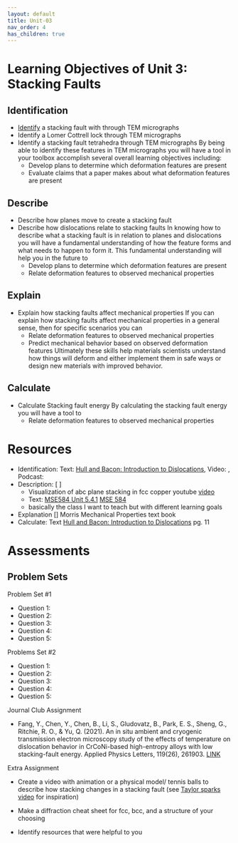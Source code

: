 ```yaml
---
layout: default
title: Unit-03
nav_order: 4
has_children: true
---
```


# Learning Objectives of Unit 3: Stacking Faults

## Identification
- <u>Identify</u> a stacking fault with through TEM micrographs
- Identify a Lomer Cottrell lock through TEM micrographs
- Identify a stacking fault tetrahedra through TEM micrographs
By being able to identify these features in TEM micrographs you will have a tool in your toolbox accomplish several overall learning objectives including:
  - Develop plans to determine which deformation features are present
  - Evaluate claims that a paper makes about what deformation features are present
## Describe
- Describe how planes move to create a stacking fault
- Describe how dislocations relate to stacking faults
In knowing how to describe what a stacking fault is in relation to planes and dislocations you will have a fundamental understanding of how the feature forms and what needs to happen to form it. This fundamental understanding will help you in the future to
  - Develop plans to determine which deformation features are present
  - Relate deformation features to observed mechanical properties
## Explain
- Explain how stacking faults affect mechanical properties
If you can explain how stacking faults affect mechanical properties in a general sense, then for specific scenarios you can
  - Relate deformation features to observed mechanical properties
  - Predict mechanical behavior based on observed deformation features
Ultimately these skills help materials scientists understand how things will deform and either implement them in safe ways or design new materials with improved behavior.

## Calculate
- Calculate Stacking fault energy
By calculating the stacking fault energy you will have a tool to 
  - Relate deformation features to observed mechanical properties

# Resources

- Identification: Text: [Hull and Bacon: Introduction to Dislocations](https://www.sciencedirect.com/book/9780080966724/introduction-to-dislocations), Video: [](), Podcast: []()
- Description: [ ]
	- Visualization of abc plane stacking in fcc copper youtube [video](https://www.youtube.com/watch?v=anBOxrbTDrI)
	- Text: [MSE584 Unit 5.4.1](https://dtrinkle.matse.illinois.edu/MatSE584/kap_5/backbone/r5_4_1.html)
[MSE 584](https://dtrinkle.matse.illinois.edu/MatSE584/)
	- basically the class I want to teach but with different learning goals
- Explanation [] Morris Mechanical Properties text book
-  Calculate: Text [Hull and Bacon: Introduction to Dislocations](https://www.sciencedirect.com/book/9780080966724/introduction-to-dislocations) pg. 11

# Assessments

## Problem Sets
Problem Set #1
- Question 1: 
- Question 2: 
- Question 3: 
- Question 4:
- Question 5:

Problems Set #2
- Question 1:
- Question 2: 
- Question 3: 
- Question 4:
- Question 5:

Journal Club Assignment
- Fang, Y., Chen, Y., Chen, B., Li, S., Gludovatz, B., Park, E. S., Sheng, G., Ritchie, R. O., & Yu, Q. (2021). An in situ ambient and cryogenic transmission electron microscopy study of the effects of temperature on dislocation behavior in CrCoNi-based high-entropy alloys with low stacking-fault energy. Applied Physics Letters, 119(26), 261903. [LINK](https://doi.org/10.1063/5.0069086/1023045https://pubs.aip.org/aip/apl/article/119/26/261903/1023045)

Extra Assignment
-	Create a video with animation or a physical model/ tennis balls to describe how stacking changes in a stacking fault (see [Taylor sparks video](https://www.youtube.com/watch?v=ku6u7yqNwAc&pp=ygUcdGF5bG9yIHNwYXJrcyBzdGFja2luZyBmYXVsdA%3D%3D) for inspiration)

-  Make a diffraction cheat sheet for fcc, bcc, and a structure of your choosing

- Identify resources that were helpful to you




